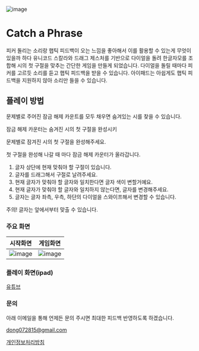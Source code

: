 ![image](https://github.com/yuncoffee/catch-a-phrase/assets/88574289/732444e7-9fcb-4113-830f-107572285d2b)


# Catch a Phrase

피커 돌리는 소리랑 햅틱 피드백이 오는 느낌을 좋아해서 이를 활용할 수 있는게 무엇이 있을까 하다 유니코드 스칼라와 드래그 제스처를 기반으로 다이얼을 돌려 한글자모를 조합해 시의 첫 구절을 맞추는 간단한 게임을 만들게 되었습니다. 다이얼을 돌릴 때마다 피커를 고르듯 소리를 듣고 햅틱 피드백을 받을 수 있습니다. 아이패드는 아쉽게도 햅틱 피드백을 지원하지 않아 소리만 들을 수 있습니다. 

## 플레이 방법

문제별로 주어진 잠금 해제 카운트를 모두 채우면 숨겨있는 시를 찾을 수 있습니다.

잠금 해제 카운터는 숨겨진 시의 첫 구절을 완성시키

문제별로 잠겨진 시의 첫 구절을 완성해주세요.

첫 구절을 완성해 나갈 때 마다 잠금 해제 카운터가 올라갑니다.

1. 글자 상단에 현재 맞춰야 할 구절이 있습니다.
2. 글자를 드래그해서 구절로 날려주세요.
3. 현재 글자가 맞춰야 할 글자와 일치한다면 글자 색이 변할거예요.
4. 현재 글자가 맞춰야 할 글자와 일치하지 않는다면, 글자를 변경해주세요.
5. 글자는 글자 좌측, 우측, 하단의 다이얼을 스와이프해서 변경할 수 있습니다.

주의! 글자는 앞에서부터 맞출 수 있습니다.

### 주요 화면

| 시작화면 | 게임화면 |
| :--: | :--: |
|  ![image](https://github.com/yuncoffee/catch-a-phrase/assets/88574289/00ef39fa-8e23-44c2-94fd-179ac251ae1c) | ![image](https://github.com/yuncoffee/catch-a-phrase/assets/88574289/6709931e-2753-4eb4-8f35-1050b7c7d64d) |

### 플레이 화면(ipad)
[유튜브](https://www.youtube.com/watch?v=ZQajAyuLEOE&ab_channel=dbYun)

### 문의
아래 이메일을 통해 언제든 문의 주시면 최대한 피드백 반영하도록 하겠습니다.

dong072815@gmail.com

[개인정보처리방침](https://www.notion.so/ed1978c4696243a5bf013ae88e0d1882?pvs=21)
